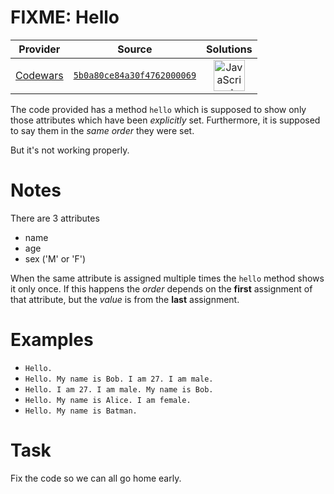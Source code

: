 [_metadata_:generated]: - "true"

# FIXME: Hello

<!-- INFO TABLE BEGIN -->

| Provider                                        | Source                                                                               | Solutions                                                                                                                                                    |
| :---------------------------------------------: | :----------------------------------------------------------------------------------: | :----------------------------------------------------------------------------------------------------------------------------------------------------------: |
| [Codewars](../../../docs/providers/Codewars.md) | [`5b0a80ce84a30f4762000069`](https://www.codewars.com/kata/5b0a80ce84a30f4762000069) | [<img src="https://res.cloudinary.com/rascaltwo/image/upload/v1631924076/javascript_ehszr7.svg" alt="JavaScript" title="JavaScript" width="50" />](solve.js) |

<!-- INFO TABLE END -->

The code provided has a method `hello` which is supposed to show only those attributes which have been *explicitly* set. Furthermore, it is supposed to say them in the *same order* they were set.

But it's not working properly.

# Notes

There are 3 attributes
* name 
* age
* sex ('M' or 'F')

When the same attribute is assigned multiple times the `hello` method shows it only once. If this happens the *order* depends on the **first** assignment of that attribute, but the *value* is from the **last** assignment.

# Examples

* `Hello.`
* `Hello. My name is Bob. I am 27. I am male.`
* `Hello. I am 27. I am male. My name is Bob.`
* `Hello. My name is Alice. I am female.`
* `Hello. My name is Batman.`

# Task
Fix the code so we can all go home early.


